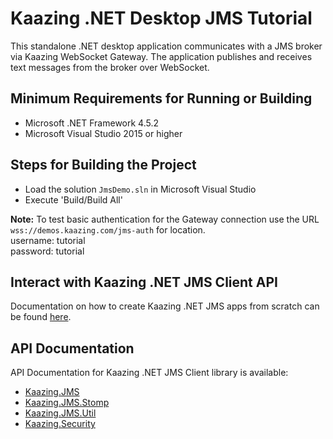 # Kaazing .NET Desktop JMS Tutorial

This standalone .NET desktop application communicates with a JMS broker via Kaazing WebSocket Gateway. The application publishes and receives text messages from the broker over WebSocket.

## Minimum Requirements for Running or Building

* Microsoft .NET Framework 4.5.2
* Microsoft Visual Studio 2015 or higher

## Steps for Building the Project

* Load the solution `JmsDemo.sln` in Microsoft Visual Studio
* Execute 'Build/Build All'

__Note:__ To test basic authentication for the Gateway connection use the URL `wss://demos.kaazing.com/jms-auth` for location.
</br>
username: tutorial </br>
password: tutorial 

## Interact with Kaazing .NET JMS Client API

Documentation on how to create Kaazing .NET JMS apps from scratch can be found [here](http://kaazing.com/doc/5.0/jms_client_docs/dev-dotnet/o_dev_dotnet.html).


## API Documentation

API Documentation for Kaazing .NET JMS Client library is available:

* [Kaazing.JMS](https://kaazing.com/doc/5.0/jms_client_docs/apidoc/client/dotnet/jms/html/N_Kaazing_JMS.htm)
* [Kaazing.JMS.Stomp](https://kaazing.com/doc/5.0/jms_client_docs/apidoc/client/dotnet/jms/html/N_Kaazing_JMS_Stomp.htm)
* [Kaazing.JMS.Util](https://kaazing.com/doc/5.0/jms_client_docs/apidoc/client/dotnet/jms/html/N_Kaazing_JMS_Util.htm)
* [Kaazing.Security](https://kaazing.com/doc/5.0/jms_client_docs/apidoc/client/dotnet/jms/html/N_Kaazing_Security.htm)
